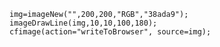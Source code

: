```luceescript+trycf
img=imageNew("",200,200,"RGB","38ada9");
imageDrawLine(img,10,10,100,180);
cfimage(action="writeToBrowser", source=img);
```